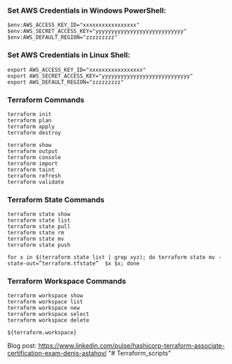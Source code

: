 
### Set AWS Credentials in Windows PowerShell:
```
$env:AWS_ACCESS_KEY_ID="xxxxxxxxxxxxxxxxx"
$env:AWS_SECRET_ACCESS_KEY="yyyyyyyyyyyyyyyyyyyyyyyyyyyy"
$env:AWS_DEFAULT_REGION="zzzzzzzzz"
```

### Set AWS Credentials in Linux Shell:
```
export AWS_ACCESS_KEY_ID="xxxxxxxxxxxxxxxxx"
export AWS_SECRET_ACCESS_KEY="yyyyyyyyyyyyyyyyyyyyyyyyyyyy"
export AWS_DEFAULT_REGION="zzzzzzzzz"
```

### Terraform Commands
```
terraform init
terraform plan
terraform apply
terraform destroy

terraform show
terraform output
terraform console
terraform import
terraform taint
terraform refresh
terraform validate
```

### Terraform State Commands
```
terraform state show
terraform state list
terraform state pull
terraform state rm
terraform state mv
terraform state push
```
`for x in $(terraform state list | grep xyz); do terraform state mv -state-out=”terraform.tfstate”  $x $x; done`



### Terraform Workspace Commands
```
terraform workspace show
terraform workspace list
terraform workspace new
terraform workspace select
terraform workspace delete
```
`${terraform.workspace}`


Blog post: https://www.linkedin.com/pulse/hashicorp-terraform-associate-certification-exam-denis-astahov/
"# Terraform_scripts" 
